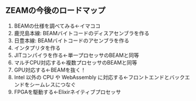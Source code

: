 ##  ZEAMの今後のロードマップ

1. BEAMの仕様を調べてみる←イマココ
2. 鹿児島本線: BEAMバイトコードのディスアセンブラを作る
3. 日豊本線: BEAMバイトコードのアセンブラを作る
4. インタプリタを作る
5. JITコンパイラを作る←単一プロセッサのBEAMと同等
6. マルチCPU対応する←複数プロセッサのBEAMと同等
7. GPU対応する←BEAMを抜く！
8. Intel 以外の CPU や WebAssembly に対応する←フロントエンドとバックエンドをシームレスにつなぐ
9. FPGAを駆動する←Elixirネイティブプロセッサ